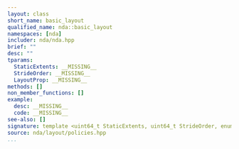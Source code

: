 ```yaml
---
layout: class
short_name: basic_layout
qualified_name: nda::basic_layout
namespaces: [nda]
includer: nda/nda.hpp
brief: ""
desc: ""
tparams:
  StaticExtents: __MISSING__
  StrideOrder: __MISSING__
  LayoutProp: __MISSING__
methods: []
non_member_functions: []
example:
  desc: __MISSING__
  code: __MISSING__
see-also: []
signature: template <uint64_t StaticExtents, uint64_t StrideOrder, enum nda::layout_prop_e LayoutProp> struct basic_layout
source: nda/layout/policies.hpp
...
```

